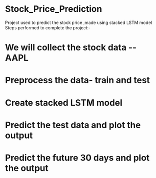 # Stock_Price_Prediction
Project used to predict the stock price ,made using stacked LSTM model
Steps performed to complete the project:-
# We will collect the stock data --AAPL
# Preprocess the data- train and test
# Create  stacked LSTM model
# Predict the test data and plot the output
# Predict the future 30 days and plot the output
